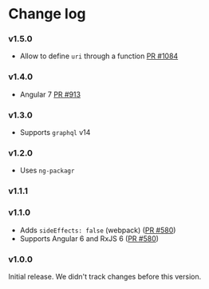 # Change log

### v1.5.0

- Allow to define `uri` through a function [PR #1084](https://github.com/apollographql/apollo-angular/pull/1084)

### v1.4.0

- Angular 7 [PR #913](https://github.com/apollographql/apollo-angular/pull/913)

### v1.3.0

- Supports `graphql` v14

### v1.2.0

- Uses `ng-packagr`

### v1.1.1

### v1.1.0

- Adds `sideEffects: false` (webpack) ([PR #580](https://github.com/apollographql/apollo-angular/pull/580))
- Supports Angular 6 and RxJS 6 ([PR #580](https://github.com/apollographql/apollo-angular/pull/580))

### v1.0.0

Initial release. We didn't track changes before this version.
